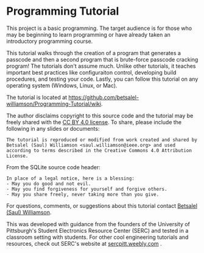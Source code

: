 # Programming Tutorial
This project is a basic programming. The target audience is for those who may be beginning to learn programming or have already taken an introductory programming course.

This tutorial walks through the creation of a program that generates a passcode and then a second program that is brute-force passcode cracking program! The tutorials don't assume much. Unlike other tutorials, it teaches important best practices like configuraiton control, developing build procedures, and testing your code. Lastly, you can follow this tutorial on any operating system (Windows, Linux, or Mac).

The tutorial is located at <https://github.com/betsalel-williamson/Programming-Tutorial/wiki>.

The author disclaims copyright to this source code and the tutorial may be freely shared with the [CC BY 4.0 license](https://creativecommons.org/licenses/by/4.0/).  To share, please include the following in any slides or documents: 

```
The tutorial is reproduced or modified from work created and shared by Betsalel (Saul) Williamson <saul.williamson@ieee.org> and used according to terms described in the Creative Commons 4.0 Attribution License.
```

From the SQLite source code header:

```
In place of a legal notice, here is a blessing:
- May you do good and not evil.
- May you find forgiveness for yourself and forgive others.
- May you share freely, never taking more than you give.
```

For questions, comments, or suggestions about this tutorial contact [Betsalel (Saul) Williamson](mailto:saul.williamson@ieee.org).

This was developed with guidance from the founders of the University of Pittsburgh's Student Electronics Resource Center (SERC) and tested in a classroom setting with students.  For other cool engineering tutorials and resources, check out SERC's website at [sercpitt.weebly.com](https://sercpitt.weebly.com/) .
